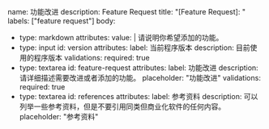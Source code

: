 name: 功能改进
description: Feature Request
title: "[Feature Request]: "
labels: ["feature request"]
body:
  - type: markdown
    attributes:
      value: |
        请说明你希望添加的功能。
  - type: input
    id: version
    attributes:
      label: 当前程序版本
      description: 目前使用的程序版本
    validations:
      required: true
  - type: textarea
    id: feature-request
    attributes:
      label: 功能改进
      description: 请详细描述需要改进或者添加的功能。
      placeholder: "功能改进"
    validations:
      required: true
  - type: textarea
    id: references
    attributes:
      label: 参考资料
      description: 可以列举一些参考资料，但是不要引用同类但商业化软件的任何内容。
      placeholder: "参考资料"